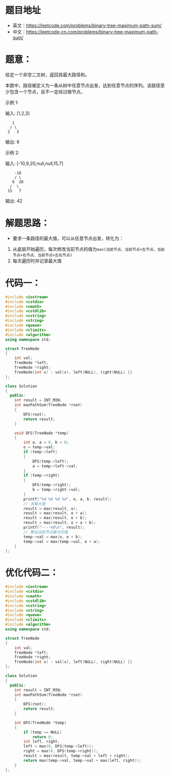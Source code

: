 # 题目地址
- 英文：https://leetcode.com/problems/binary-tree-maximum-path-sum/
- 中文：https://leetcode-cn.com/problems/binary-tree-maximum-path-sum/

# 题意：
给定一个非空二叉树，返回其最大路径和。

本题中，路径被定义为一条从树中任意节点出发，达到任意节点的序列。该路径至少包含一个节点，且不一定经过根节点。

示例 1:

输入: [1,2,3]

       1
      / \
     2   3

输出: 6

示例 2:

输入: [-10,9,20,null,null,15,7]


        -10
        / \
       9  20
      /  \
     15   7

输出: 42




# 解题思路：
- 要求一条路径的最大值，可以从任意节点出发，转化为：
1. 从底层开始遍历，每次修改当前节点的值为`max(当前节点、当前节点+左节点、当前节点+右节点、当前节点+左右节点)`
2. 每次遍历时并记录最大值

# 代码一：
<!--c++0-->
```C++
#include <iostream>
#include <cstdio>
#include <cmath>
#include <cstdlib>
#include <cstring>
#include <string>
#include <queue>
#include <climits>
#include <algorithm>
using namespace std;

struct TreeNode
{
    int val;
    TreeNode *left;
    TreeNode *right;
    TreeNode(int x) : val(x), left(NULL), right(NULL) {}
};

class Solution
{
  public:
    int result = INT_MIN;
    int maxPathSum(TreeNode *root)
    {
        DFS(root);
        return result;
    }

    void DFS(TreeNode *temp)
    {
        int o, a = 0, b = 0;
        o = temp->val;
        if (temp->left)
        {
            DFS(temp->left);
            a = temp->left->val;
        }
        if (temp->right)
        {
            DFS(temp->right);
            b = temp->right->val;
        }
        printf("%d %d %d %d", o, a, b, result);
        // 求最大值
        result = max(result, o);
        result = max(result, o + a);
        result = max(result, o + b);
        result = max(result, o + a + b);
        printf("----%d\n", result);
        // 算出当前节点最大的值
        temp->val = max(o, o + b);
        temp->val = max(temp->val, o + a);
    }
};
```

# 优化代码二：
<!--c++1-->
```C++
#include <iostream>
#include <cstdio>
#include <cmath>
#include <cstdlib>
#include <cstring>
#include <string>
#include <queue>
#include <climits>
#include <algorithm>
using namespace std;

struct TreeNode
{
    int val;
    TreeNode *left;
    TreeNode *right;
    TreeNode(int x) : val(x), left(NULL), right(NULL) {}
};

class Solution
{
  public:
    int result = INT_MIN;
    int maxPathSum(TreeNode *root)
    {
        DFS(root);
        return result;
    }

    int DFS(TreeNode *temp)
    {
        if (temp == NULL)
            return 0;
        int left, right;
        left = max(0, DFS(temp->left));
        right = max(0, DFS(temp->right));
        result = max(result, temp->val + left + right);
        return max(temp->val, temp->val + max(left, right));
    }
};
```
